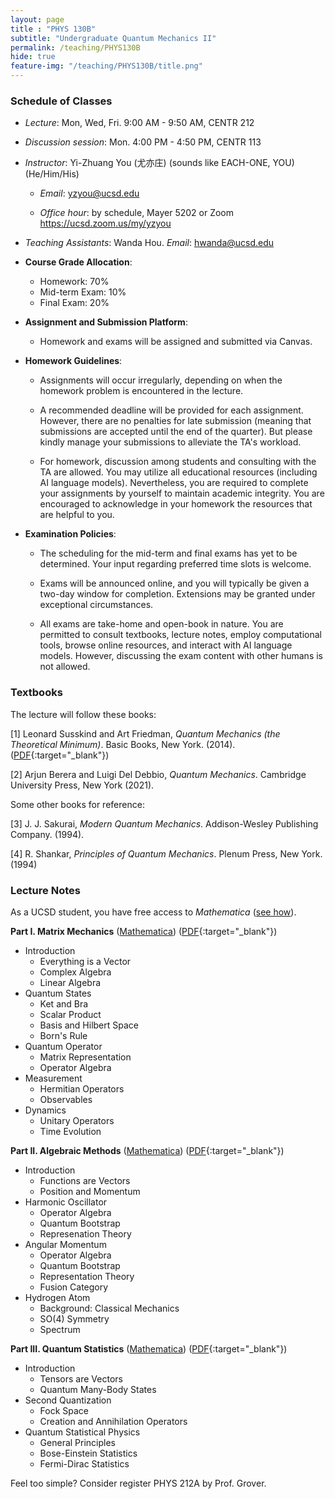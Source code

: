 ```yaml
---
layout: page 
title : "PHYS 130B"
subtitle: "Undergraduate Quantum Mechanics II"
permalink: /teaching/PHYS130B
hide: true
feature-img: "/teaching/PHYS130B/title.png"
---
```


### Schedule of Classes

* *Lecture*: Mon, Wed, Fri. 9:00 AM - 9:50 AM, CENTR 212

* *Discussion session*: Mon. 4:00 PM - 4:50 PM, CENTR 113

* *Instructor*: Yi-Zhuang You (尤亦庄) (sounds like EACH-ONE, YOU) (He/Him/His)

  * *Email*: <yzyou@ucsd.edu>

  * *Office hour*: by schedule, Mayer 5202 or Zoom <https://ucsd.zoom.us/my/yzyou>

* *Teaching Assistants*: Wanda Hou.  *Email*: <hwanda@ucsd.edu>

* **Course Grade Allocation**: 
  - Homework: 70% 
  - Mid-term Exam: 10%
  - Final Exam: 20%

* **Assignment and Submission Platform**: 
  - Homework and exams will be assigned and submitted via Canvas.

* **Homework Guidelines**:

  - Assignments will occur irregularly, depending on when the homework problem is encountered in the lecture.
  
  - A recommended deadline will be provided for each assignment. However, there are no penalties for late submission (meaning that submissions are accepted until the end of the quarter). But please kindly manage your submissions to alleviate the TA's workload.
  
  - For homework, discussion among students and consulting with the TA are allowed. You may utilize all educational resources (including AI language models). Nevertheless, you are required to complete your assignments by yourself to maintain academic integrity. You are encouraged to acknowledge in your homework the resources that are helpful to you.

* **Examination Policies**:

  - The scheduling for the mid-term and final exams has yet to be determined. Your input regarding preferred time slots is welcome.
  
  - Exams will be announced online, and you will typically be given a two-day window for completion. Extensions may be granted under exceptional circumstances.
  
  - All exams are take-home and open-book in nature. You are permitted to consult textbooks, lecture notes, employ computational tools, browse online resources, and interact with AI language models. However, discussing the exam content with other humans is not allowed.

### Textbooks

The lecture will follow these books:

[1] Leonard Susskind and Art Friedman, *Quantum Mechanics (the Theoretical Minimum)*. Basic Books, New York. (2014). ([PDF](/teaching/PHYS130B/QuantumMechanics-TheTheoreticalMinimum.pdf){:target="_blank"})

[2] Arjun Berera and Luigi Del Debbio, *Quantum Mechanics*. Cambridge University Press, New York (2021).

Some other books for reference:

[3] J. J. Sakurai, *Modern Quantum Mechanics*. Addison-Wesley Publishing Company. (1994).

[4] R. Shankar, *Principles of Quantum Mechanics*. Plenum Press, New York. (1994)


### Lecture Notes

As a UCSD student, you have free access to *Mathematica* ([see how](/teaching/Mathematica_UCSD)).

**Part I. Matrix Mechanics** ([Mathematica](/teaching/PHYS130B/MatrixMechanics.nb)) ([PDF](/teaching/PHYS130B/MatrixMechanics.pdf){:target="_blank"}) 

- Introduction
  - Everything is a Vector
  - Complex Algebra
  - Linear Algebra
- Quantum States
  - Ket and Bra
  - Scalar Product
  - Basis and Hilbert Space
  - Born's Rule
- Quantum Operator
  - Matrix Representation
  - Operator Algebra
- Measurement
  - Hermitian Operators
  - Observables
- Dynamics
  - Unitary Operators
  - Time Evolution

**Part II. Algebraic Methods** ([Mathematica](/teaching/PHYS130B/AlgebraicMethods.nb)) ([PDF](/teaching/PHYS130B/AlgebraicMethods.pdf){:target="_blank"}) 

- Introduction
  - Functions are Vectors
  - Position and Momentum
- Harmonic Oscillator
  - Operator Algebra
  - Quantum Bootstrap
  - Represenation Theory
- Angular Momentum
  - Operator Algebra
  - Quantum Bootstrap
  - Representation Theory
  - Fusion Category
- Hydrogen Atom
  - Background: Classical Mechanics
  - SO(4) Symmetry
  - Spectrum

**Part III. Quantum Statistics** ([Mathematica](/teaching/PHYS130B/QuantumStatistics.nb)) ([PDF](/teaching/PHYS130B/QuantumStatistics.pdf){:target="_blank"}) 

- Introduction
  - Tensors are Vectors
  - Quantum Many-Body States
- Second Quantization
  - Fock Space
  - Creation and Annihilation Operators
- Quantum Statistical Physics
  - General Principles
  - Bose-Einstein Statistics
  - Fermi-Dirac Statistics

Feel too simple? Consider register PHYS 212A by Prof. Grover.

